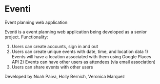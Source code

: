 # Eventi
Event planning web application

Eventi is a event planning web application being developed as a senior project.
Functionality:
  1) Users can create accounts, sign in and out
  2) Users can create unique events with date, time, and location data
    1) Events will have a location associated with them using Google Places API
    2) Events can have other users as attendees (via email association)
  3) Users can share events with other users
  
  
  
Developed by Noah Paiva, Holly Bernich, Veronica Marquez
